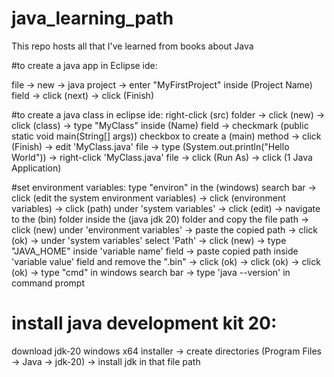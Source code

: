 # java_learning_path
This repo hosts all that I've learned from books about Java

#to create a java app in Eclipse ide:

file -> new -> java project -> enter "MyFirstProject" inside (Project Name) field -> click (next) -> click (Finish)


#to create a java class in eclipse ide:
right-click (src) folder -> click (new) -> click (class) -> type "MyClass" inside (Name) field -> checkmark (public static void main(String[] args)) checkbox to create a (main) method -> click (Finish) -> edit 'MyClass.java' file -> type (System.out.println("Hello World")) -> right-click 'MyClass.java' file -> click (Run As) -> click (1 Java Application)


#set environment variables:
type "environ" in the (windows) search bar -> click (edit the system environment variables) -> click (environment variables) -> click (path) under 'system variables' -> click (edit) -> navigate to the (bin) folder inside the (java jdk 20) folder and copy the file path -> click (new) under 'environment variables' -> paste the copied path -> click (ok) -> under 'system variables' select 'Path' -> click (new) -> type "JAVA_HOME" inside 'variable name' field -> paste copied path inside 'variable value' field and remove the ".bin" -> click (ok) -> click (ok) -> click (ok) -> type "cmd" in windows search bar -> type 'java --version' in command prompt


# install java development kit 20:
download jdk-20 windows x64 installer -> create directories (Program Files -> Java -> jdk-20) -> install jdk in that file path